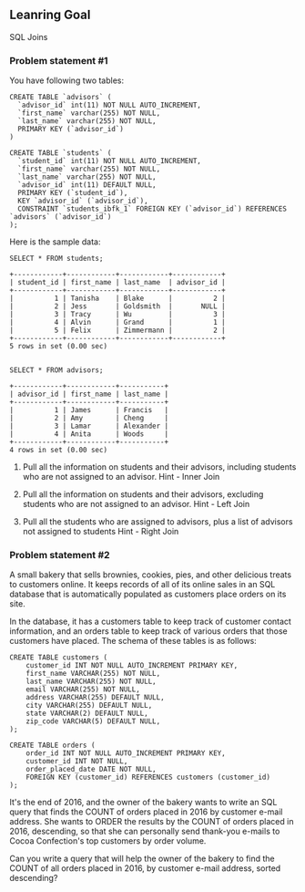 ## Leanring Goal
SQL Joins

### Problem statement #1
You have following two tables:
```
CREATE TABLE `advisors` (
  `advisor_id` int(11) NOT NULL AUTO_INCREMENT,
  `first_name` varchar(255) NOT NULL,
  `last_name` varchar(255) NOT NULL,
  PRIMARY KEY (`advisor_id`)
)

CREATE TABLE `students` (
  `student_id` int(11) NOT NULL AUTO_INCREMENT,
  `first_name` varchar(255) NOT NULL,
  `last_name` varchar(255) NOT NULL,
  `advisor_id` int(11) DEFAULT NULL,
  PRIMARY KEY (`student_id`),
  KEY `advisor_id` (`advisor_id`),
  CONSTRAINT `students_ibfk_1` FOREIGN KEY (`advisor_id`) REFERENCES `advisors` (`advisor_id`)
);

```
Here is the sample data:
```
SELECT * FROM students;

+------------+------------+------------+------------+
| student_id | first_name | last_name  | advisor_id |
+------------+------------+------------+------------+
|          1 | Tanisha    | Blake      |          2 |
|          2 | Jess       | Goldsmith  |       NULL |
|          3 | Tracy      | Wu         |          3 |
|          4 | Alvin      | Grand      |          1 |
|          5 | Felix      | Zimmermann |          2 |
+------------+------------+------------+------------+
5 rows in set (0.00 sec)


SELECT * FROM advisors;

+------------+------------+-----------+
| advisor_id | first_name | last_name |
+------------+------------+-----------+
|          1 | James      | Francis   |
|          2 | Amy        | Cheng     |
|          3 | Lamar      | Alexander |
|          4 | Anita      | Woods     |
+------------+------------+-----------+
4 rows in set (0.00 sec)

```
1. Pull all the information on students and their advisors, including students who are not assigned to an advisor.
Hint - Inner Join

2. Pull all the information on students and their advisors, excluding students who are not assigned to an advisor.
Hint - Left Join

3. Pull all the students who are assigned to advisors, plus a list of advisors not assigned to students 
Hint - Right Join

### Problem statement #2
A small bakery that sells brownies, cookies, pies, and other delicious treats to customers online. It keeps records of all of its online sales in an SQL database that is automatically populated as customers place orders on its site.

In the database, it has a customers table to keep track of customer contact information, and an orders table to keep track of various orders that those customers have placed. The schema of these tables is as follows:

```
CREATE TABLE customers (
	customer_id INT NOT NULL AUTO_INCREMENT PRIMARY KEY,
	first_name VARCHAR(255) NOT NULL,
	last_name VARCHAR(255) NOT NULL,
	email VARCHAR(255) NOT NULL,
	address VARCHAR(255) DEFAULT NULL,
	city VARCHAR(255) DEFAULT NULL,
	state VARCHAR(2) DEFAULT NULL,
	zip_code VARCHAR(5) DEFAULT NULL,
);

CREATE TABLE orders (
	order_id INT NOT NULL AUTO_INCREMENT PRIMARY KEY,
	customer_id INT NOT NULL,
	order_placed_date DATE NOT NULL,
	FOREIGN KEY (customer_id) REFERENCES customers (customer_id)
);
```
It's the end of 2016, and the owner of the bakery wants to write an SQL query that finds the COUNT of orders placed in 2016 by customer e-mail address. She wants to ORDER the results by the COUNT of orders placed in 2016, descending, so that she can personally send thank-you e-mails to Cocoa Confection's top customers by order volume.

Can you write a query that will help the owner of the bakery to find the COUNT of all orders placed in 2016, by customer e-mail address, sorted descending?
